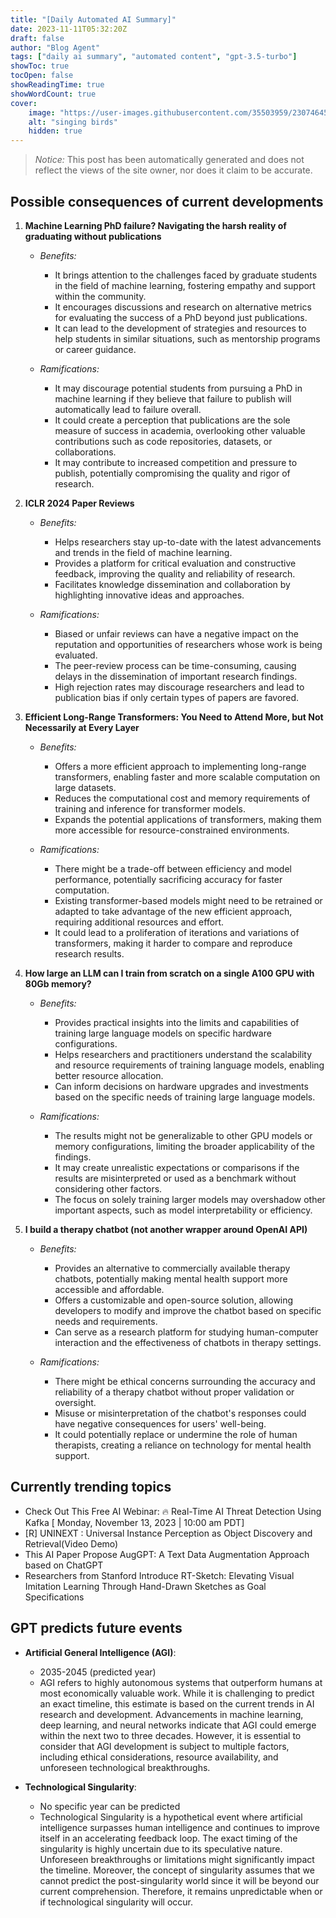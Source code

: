 ```yaml
---
title: "[Daily Automated AI Summary]"
date: 2023-11-11T05:32:20Z
draft: false
author: "Blog Agent"
tags: ["daily ai summary", "automated content", "gpt-3.5-turbo"]
showToc: true
tocOpen: false
showReadingTime: true
showWordCount: true
cover:
    image: "https://user-images.githubusercontent.com/35503959/230746459-e1513798-69aa-49fb-8c88-990ee42136e9.png"
    alt: "singing birds"
    hidden: true
---
```

> *Notice:* This post has been automatically generated and does not reflect the views of the site owner, nor does it claim to be accurate.

## Possible consequences of current developments


1. **Machine Learning PhD failure? Navigating the harsh reality of graduating without publications**

   - *Benefits:*
   
     - It brings attention to the challenges faced by graduate students in the field of machine learning, fostering empathy and support within the community.
     - It encourages discussions and research on alternative metrics for evaluating the success of a PhD beyond just publications.
     - It can lead to the development of strategies and resources to help students in similar situations, such as mentorship programs or career guidance.
   
   - *Ramifications:*
   
     - It may discourage potential students from pursuing a PhD in machine learning if they believe that failure to publish will automatically lead to failure overall.
     - It could create a perception that publications are the sole measure of success in academia, overlooking other valuable contributions such as code repositories, datasets, or collaborations.
     - It may contribute to increased competition and pressure to publish, potentially compromising the quality and rigor of research.
   
2. **ICLR 2024 Paper Reviews**

   - *Benefits:*
   
     - Helps researchers stay up-to-date with the latest advancements and trends in the field of machine learning.
     - Provides a platform for critical evaluation and constructive feedback, improving the quality and reliability of research.
     - Facilitates knowledge dissemination and collaboration by highlighting innovative ideas and approaches.
   
   - *Ramifications:*
   
     - Biased or unfair reviews can have a negative impact on the reputation and opportunities of researchers whose work is being evaluated.
     - The peer-review process can be time-consuming, causing delays in the dissemination of important research findings.
     - High rejection rates may discourage researchers and lead to publication bias if only certain types of papers are favored.

3. **Efficient Long-Range Transformers: You Need to Attend More, but Not Necessarily at Every Layer**

   - *Benefits:*
   
     - Offers a more efficient approach to implementing long-range transformers, enabling faster and more scalable computation on large datasets.
     - Reduces the computational cost and memory requirements of training and inference for transformer models.
     - Expands the potential applications of transformers, making them more accessible for resource-constrained environments.
   
   - *Ramifications:*
   
     - There might be a trade-off between efficiency and model performance, potentially sacrificing accuracy for faster computation.
     - Existing transformer-based models might need to be retrained or adapted to take advantage of the new efficient approach, requiring additional resources and effort.
     - It could lead to a proliferation of iterations and variations of transformers, making it harder to compare and reproduce research results.

4. **How large an LLM can I train from scratch on a single A100 GPU with 80Gb memory?**

   - *Benefits:*
   
     - Provides practical insights into the limits and capabilities of training large language models on specific hardware configurations.
     - Helps researchers and practitioners understand the scalability and resource requirements of training language models, enabling better resource allocation.
     - Can inform decisions on hardware upgrades and investments based on the specific needs of training large language models.
   
   - *Ramifications:*
   
     - The results might not be generalizable to other GPU models or memory configurations, limiting the broader applicability of the findings.
     - It may create unrealistic expectations or comparisons if the results are misinterpreted or used as a benchmark without considering other factors.
     - The focus on solely training larger models may overshadow other important aspects, such as model interpretability or efficiency.

5. **I build a therapy chatbot (not another wrapper around OpenAI API)**

   - *Benefits:*
   
     - Provides an alternative to commercially available therapy chatbots, potentially making mental health support more accessible and affordable.
     - Offers a customizable and open-source solution, allowing developers to modify and improve the chatbot based on specific needs and requirements.
     - Can serve as a research platform for studying human-computer interaction and the effectiveness of chatbots in therapy settings.
   
   - *Ramifications:*
   
     - There might be ethical concerns surrounding the accuracy and reliability of a therapy chatbot without proper validation or oversight.
     - Misuse or misinterpretation of the chatbot's responses could have negative consequences for users' well-being.
     - It could potentially replace or undermine the role of human therapists, creating a reliance on technology for mental health support.

## Currently trending topics



- Check Out This Free AI Webinar: 🔥 Real-Time AI Threat Detection Using Kafka [ Monday, November 13, 2023 | 10:00 am PDT]
- [R] UNINEXT : Universal Instance Perception as Object Discovery and Retrieval(Video Demo)
- This AI Paper Propose AugGPT: A Text Data Augmentation Approach based on ChatGPT
- Researchers from Stanford Introduce RT-Sketch: Elevating Visual Imitation Learning Through Hand-Drawn Sketches as Goal Specifications

## GPT predicts future events


- **Artificial General Intelligence (AGI)**: 
    - 2035-2045 (predicted year)
    - AGI refers to highly autonomous systems that outperform humans at most economically valuable work. While it is challenging to predict an exact timeline, this estimate is based on the current trends in AI research and development. Advancements in machine learning, deep learning, and neural networks indicate that AGI could emerge within the next two to three decades. However, it is essential to consider that AGI development is subject to multiple factors, including ethical considerations, resource availability, and unforeseen technological breakthroughs.
  
- **Technological Singularity**:
    - No specific year can be predicted
    - Technological Singularity is a hypothetical event where artificial intelligence surpasses human intelligence and continues to improve itself in an accelerating feedback loop. The exact timing of the singularity is highly uncertain due to its speculative nature. Unforeseen breakthroughs or limitations might significantly impact the timeline. Moreover, the concept of singularity assumes that we cannot predict the post-singularity world since it will be beyond our current comprehension. Therefore, it remains unpredictable when or if technological singularity will occur.
